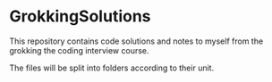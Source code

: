 # GrokkingSolutions

This repository contains code solutions and notes to myself from the grokking the coding interview course. 

The files will be split into folders according to their unit.
